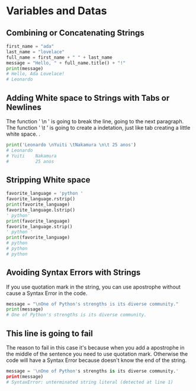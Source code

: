 # Variables and Datas
## Combining or Concatenating Strings

```py
first_name = "ada"
last_name = "lovelace"
full_name = first_name + " " + last_name
message = "Hello, " + full_name.title() + "!"
print(message)
# Hello, Ada Lovelace!
# Leonardo 
```


## Adding White space to Strings with Tabs or Newlines
The function ' \n ' is going to break the line, going to the next paragraph.
The function ' \t ' is going to create a indetation, just like tab creating a little white space. .
```py
print('Leonardo \nYuiti \tNakamura \n\t 25 anos')
# Leonardo
# Yuiti    Nakamura
#          25 anos
```


## Stripping White space

```py
favorite_language = 'python '
favorite_language.rstrip()
print(favorite_language)
favorite_language.lstrip()
' python'
print(favorite_language)
favorite_language.strip()
' python '
print(favorite_language)
# python 
# python 
# python 
```


## Avoiding Syntax Errors with Strings
If you use quotation mark in the string, you can use apostrophe without cause a Syntax Error in the code.
```py
message = "\nOne of Python's strengths is its diverse community."
print(message)
# One of Python's strengths is its diverse community.
```


## This line is going to fail
The reason to fail in this case it's because when you add a apostrophe in the middle of the sentence you need to use quotation mark. Otherwise the code will have a Syntax Error because doesn't know the end of the string.
```py
message = '\nOne of Python's strengths is its diverse community.'
print(message)
# SyntaxError: unterminated string literal (detected at line 1)
```
